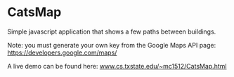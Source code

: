 # CatsMap

Simple javascript application that shows a few paths between buildings.

Note: you must generate your own key from the Google Maps API page: https://developers.google.com/maps/

A live demo can be found here: www.cs.txstate.edu/~mc1512/CatsMap.html
